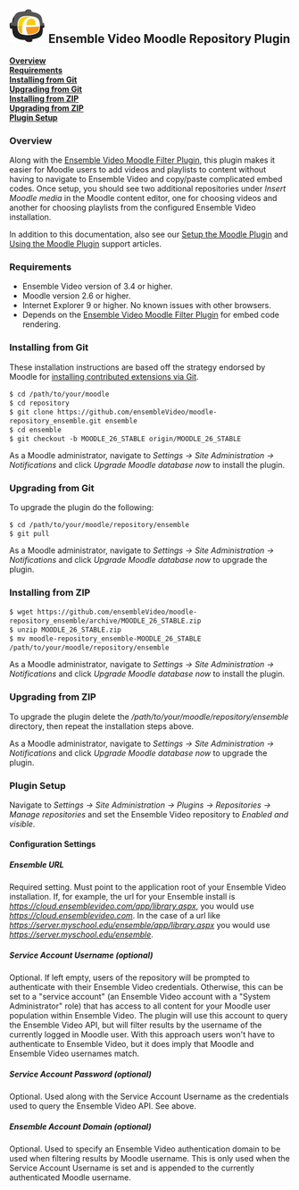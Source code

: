 ## ![Ensemble Video logo](ext_chooser/css/images/logo.png) Ensemble Video Moodle Repository Plugin

__[Overview](#overview)__<br/>
__[Requirements](#req)__<br/>
__[Installing from Git](#git_install)__<br/>
__[Upgrading from Git](#git_upgrade)__<br/>
__[Installing from ZIP](#zip_install)__<br/>
__[Upgrading from ZIP](#zip_upgrade)__<br/>
__[Plugin Setup](#setup)__<br/>

### <a id="overview"></a>Overview

Along with the [Ensemble Video Moodle Filter Plugin](https://github.com/ensembleVideo/moodle-filter_ensemble),
this plugin makes it easier for Moodle users to add videos and playlists to
content without having to navigate to Ensemble Video and copy/paste complicated
embed codes.  Once setup, you should see two additional repositories under
_Insert Moodle media_ in the Moodle content editor, one for choosing videos and
another for choosing playlists from the configured Ensemble Video installation.

In addition to this documentation, also see our [Setup the Moodle Plugin](http://support.ensemblevideo.com/setup-the-moodle-plugin/)
and [Using the Moodle Plugin](http://support.ensemblevideo.com/using-the-moodle-plugin/) support articles.

### <a id="req"></a>Requirements

* Ensemble Video version of 3.4 or higher.
* Moodle version 2.6 or higher.
* Internet Explorer 9 or higher.  No known issues with other browsers.
* Depends on the [Ensemble Video Moodle Filter Plugin](https://github.com/ensembleVideo/moodle-filter_ensemble) for embed code rendering.

### <a id="git_install"></a>Installing from Git

These installation instructions are based off the strategy endorsed by Moodle
for [installing contributed extensions via Git](http://docs.moodle.org/26/en/Git_for_Administrators#Installing_a_contributed_extension_from_its_Git_repository).

    $ cd /path/to/your/moodle
    $ cd repository
    $ git clone https://github.com/ensembleVideo/moodle-repository_ensemble.git ensemble
    $ cd ensemble
    $ git checkout -b MOODLE_26_STABLE origin/MOODLE_26_STABLE

As a Moodle administrator, navigate to _Settings -> Site Administration -> Notifications_
and click _Upgrade Moodle database now_ to install the plugin.

### <a id="git_upgrade"></a>Upgrading from Git

To upgrade the plugin do the following:

    $ cd /path/to/your/moodle/repository/ensemble
    $ git pull

As a Moodle administrator, navigate to _Settings -> Site Administration -> Notifications_
and click _Upgrade Moodle database now_ to upgrade the plugin.

### <a id="zip_install"></a>Installing from ZIP

    $ wget https://github.com/ensembleVideo/moodle-repository_ensemble/archive/MOODLE_26_STABLE.zip
    $ unzip MOODLE_26_STABLE.zip
    $ mv moodle-repository_ensemble-MOODLE_26_STABLE /path/to/your/moodle/repository/ensemble

As a Moodle administrator, navigate to _Settings -> Site Administration -> Notifications_
and click _Upgrade Moodle database now_ to install the plugin.

### <a id="zip_upgrade"></a>Upgrading from ZIP

To upgrade the plugin delete the
_/path/to/your/moodle/repository/ensemble_ directory, then repeat the installation
steps above.

As a Moodle administrator, navigate to _Settings -> Site Administration -> Notifications_
and click _Upgrade Moodle database now_ to upgrade the plugin.

### <a id="setup"></a>Plugin Setup

Navigate to _Settings -> Site Administration -> Plugins -> Repositories -> Manage repositories_
and set the Ensemble Video repository to _Enabled and visible_.

#### Configuration Settings

##### Ensemble URL
Required setting.  Must point to the application root of your Ensemble Video
installation.  If, for example, the url for your Ensemble install is
_https://cloud.ensemblevideo.com/app/library.aspx_, you would use
_https://cloud.ensemblevideo.com_.  In the case of a url like
_https://server.myschool.edu/ensemble/app/library.aspx_ you would use
_https://server.myschool.edu/ensemble_.

##### Service Account Username (optional)

Optional.  If left empty, users of the repository will be prompted to
authenticate with their Ensemble Video credentials. Otherwise, this can be set
to a "service account" (an Ensemble Video account with a "System Administrator"
role) that has access to all content for your Moodle user population within
Ensemble Video.  The plugin will use this account to query the Ensemble Video
API, but will filter results by the username of the currently logged in Moodle
user.  With this approach users won't have to authenticate to Ensemble Video,
but it does imply that Moodle and Ensemble Video usernames match.

##### Service Account Password (optional)

Optional.  Used along with the Service Account Username as the credentials used
to query the Ensemble Video API.  See above.

##### Ensemble Account Domain (optional)

Optional.  Used to specify an Ensemble Video authentication domain to be used
when filtering results by Moodle username.  This is only used when the Service
Account Username is set and is appended to the currently authenticated Moodle
username.
